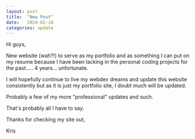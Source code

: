 ```yaml
---
layout: post
title:  "New Post"
date:   2024-02-18
categories: update
---
```

Hi guys, 

New website (wah?!) to serve as my portfolio and as something I can put on my resume because I have been lacking in the personal coding projects for the past..... 4 years... unfortunate.

I will hopefully continue to live my webdev dreams and update this website consistently but as it is just my portfolio site, I doubt much will be updated.

Probably a few of my more "professional" updates and such.

That's probably all I have to say.

Thanks for checking my site out, 

Kris